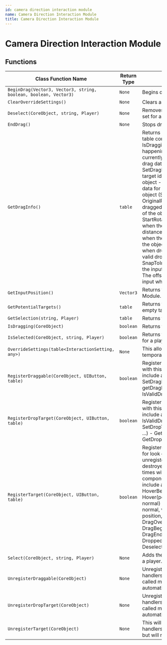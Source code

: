 ```yaml
---
id: camera direction interaction module
name: Camera Direction Interaction Module
title: Camera Direction Interaction Module
---
```


# Camera Direction Interaction Module

## Functions

| Class Function Name | Return Type | Description | Tags |
| ------------------- | ----------- | ----------- | ---- |
| `BeginDrag(Vector3, Vector3, string, boolean, boolean, Vector3)` | `None` | Begins dragging the current target. | None |
| `ClearOverrideSettings()` | `None` | Clears any override settings if they exist. | None |
| `Deselect(CoreObject, string, Player)` | `None` | Removes the target from the current selection set for a player. | None |
| `EndDrag()` | `None` | Stops dragging the current target. | None |
| `GetDragInfo()` | `table` | Returns a table with drag information. This table contains the following information: - IsDragging - True if a drag is currently happening - DragTarget - The target currently being dragged - DragData - Any drag data associated with the target (See SetDragData()) - DropTargetId - Any drop target id for a target underneath the dragged object - DropTargetData - Any drop target data for a target underneath the dragged object (See SetDropTargetData()) - OriginalParent - The original parent of the dragged object - StartPosition - The position of the object when the drag started - StartRotation - The rotation of the object when the drag started - InputOffset - The distance between the input and the object when the drag started - ResetOnDrop - If true the object will reset its position and rotation when dropped - ValidDropTargetIds - The valid drop target ids for this object - SnapToInput - If true the object will move to the input when the drag starts - SnapOffset - The offset the object will maintain from the input while being dragged | None |
| `GetInputPosition()` | `Vector3` | Returns the current position for this Input Module. | None |
| `GetPotentialTargets()` | `table` | Returns the current potential targets or an empty table. | None |
| `GetSelection(string, Player)` | `table` | Returns the selection set for a player. | None |
| `IsDragging(CoreObject)` | `boolean` | Returns true if the target is being dragged. | None |
| `IsSelected(CoreObject, string, Player)` | `boolean` | Returns true if the target is in the selection set for a player. | None |
| `OverrideSettings(table<InteractionSetting, any>)` | `None` | This allows objects using this module to temporarily override settings. | None |
| `RegisterDraggable(CoreObject, UIButton, table)` | `boolean` | Registers a draggable target and handlers with this input module. The handlers can include any of the below callbacks: - SetDragData(isValidDragFunction, getDragProxyFunction, ...) - GetDragData() - IsValidDrag() - GetDragProxy() | None |
| `RegisterDropTarget(CoreObject, UIButton, table)` | `boolean` | Registers a drop target and handlers to use with this input module. The handlers can include any of the below callbacks: - IsValidDropTarget(dropTargetIds, ...) - SetDropTargetData(isValidDropTargetFunction, ...) - GetDropTargetId() - GetDropTargetData() | None |
| `RegisterTarget(CoreObject, UIButton, table)` | `boolean` | Registered targets will be checked each frame for look direction interactions. Targets will be unregistered automatically when they are destroyed. A target can be registered multiple times with different handlers to allow components to stack. The handlers can include any of the below callbacks: - HoverBegin(position, normal) - Hover(position, normal) - HoverEnd(position, normal) - PressBegin(binding, position, normal, wasDragging) - PressEnd(binding, position, normal, wasDragging) - DragOverBegin() - DragOverEnd() - DragBegin(position, normal) - DragEnd(position, normal) - Dropped(position, normal, ...) - Selected() - Deselected() - SetData(component, ...) | None |
| `Select(CoreObject, string, Player)` | `None` | Adds the target to the current selection set for a player. | None |
| `UnregisterDraggable(CoreObject)` | `None` | Unregisters a draggable and all of its input handlers with this input module. It can be called manually if needed but will normally be automatically called. | None |
| `UnregisterDropTarget(CoreObject)` | `None` | Unregisters a drop target and all of its handlers with this input module. It can be called manually if needed but will normally be automatically called. | None |
| `UnregisterTarget(CoreObject)` | `None` | This will unregister a target and all of its input handlers. It can be called manually if needed but will normally be automatically called. | None |
